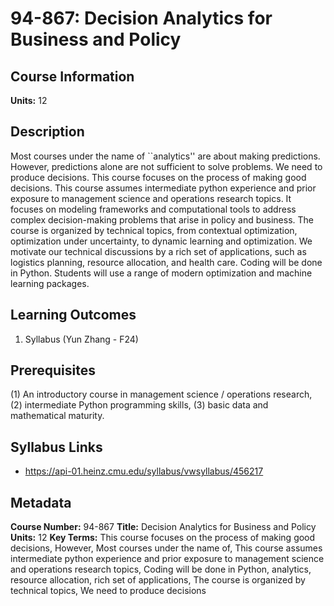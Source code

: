 # 94-867: Decision Analytics for Business and Policy

## Course Information

**Units:** 12

## Description

Most courses under the name of ``analytics'' are about making predictions. However, predictions alone are not sufficient to solve problems. We need to produce decisions. This course focuses on the process of making good decisions. This course assumes intermediate python experience and prior exposure to management science and operations research topics. It focuses on modeling frameworks and computational tools to address complex decision-making problems that arise in policy and business. The course is organized by technical topics, from contextual optimization, optimization under uncertainty, to dynamic learning and optimization. We motivate our technical discussions by a rich set of applications, such as logistics planning, resource allocation, and health care. Coding will be done in Python. Students will use a range of modern optimization and machine learning packages.

## Learning Outcomes

1. Syllabus (Yun Zhang - F24)

## Prerequisites

(1) An introductory course in management science / operations research, (2) intermediate Python programming skills, (3) basic data and mathematical maturity.

## Syllabus Links

* https://api-01.heinz.cmu.edu/syllabus/vwsyllabus/456217

## Metadata

**Course Number:** 94-867
**Title:** Decision Analytics for Business and Policy
**Units:** 12
**Key Terms:** This course focuses on the process of making good decisions, However, Most courses under the name of, This course assumes intermediate python experience and prior exposure to management science and operations research topics, Coding will be done in Python, analytics, resource allocation, rich set of applications, The course is organized by technical topics, We need to produce decisions
